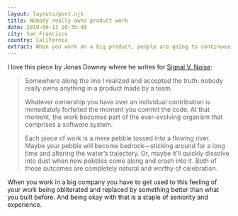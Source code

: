 ```yaml
---
layout: layouts/post.njk
title: Nobody really owns product work
date: 2019-06-13 20:35:40
city: San Francisco
country: California
extract: When you work on a big product, people are going to continuously replace your work.
---
```


I love this piece by Jonas Downey where he writes for [Signal V. Noise](https://m.signalvnoise.com/nobody-really-owns-product-work):

> Somewhere along the line I realized and accepted the truth: nobody really owns anything in a product made by a team.
>
> Whatever ownership you have over an individual contribution is immediately forfeited the moment you commit the code. At that moment, the work becomes part of the ever-evolving organism that comprises a software system.
>
> Each piece of work is a mere pebble tossed into a flowing river. Maybe your pebble will become bedrock—sticking around for a long time and altering the water’s trajectory. Or, maybe it’ll quickly dissolve into dust when new pebbles come along and crash into it. Both of those outcomes are completely natural and worthy of celebration.

When you work in a big company you have to get used to this feeling of your work being obliterated and replaced by something better than what you built before. And being okay with that is a staple of seniority and experience.

